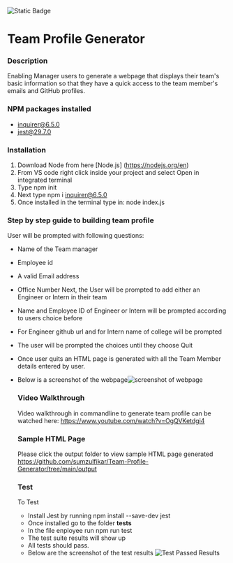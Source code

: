 ![Static Badge](https://img.shields.io/badge/NPM-6.5.0-blue)

# Team Profile Generator
### Description
Enabling Manager users  to generate a webpage that displays their team's basic information so that they have a quick access to the team member's emails and GitHub profiles.

### NPM packages installed
-  inquirer@6.5.0
-  jest@29.7.0

### Installation
 1. Download Node from here [Node.js] (https://nodejs.org/en)
 2. From VS code right click inside your project and select Open in integrated terminal
 3. Type npm init
 4. Next type npm i inquirer@6.5.0
 5. Once installed in the terminal type in: node index.js

 ### Step by step guide to building team profile
 User will be prompted with following questions:
 - Name of the Team manager
 - Employee id
 - A valid Email address
 - Office Number
Next, the User will be prompted to add either an Engineer or Intern in their team
- Name and Employee ID of Engineer or Intern will be prompted according to users choice before
- For Engineer github url and for Intern name of college will be prompted
- The user will be prompted the choices until they choose Quit
- Once user quits an HTML page is generated with all the Team Member details entered by user.
- Below is a screenshot of the webpage![screenshot of webpage](https://github.com/sumzulfikar/Team-Profile-Generator/assets/150956638/e19f01df-9184-43c7-9da5-b44d2e703447)

  ### Video Walkthrough
  Video walkthrough in commandline to generate team profile can be watched here:
  https://www.youtube.com/watch?v=OgQVKetdgi4
  
  ### Sample HTML Page
  Please click the output folder to view sample HTML page generated https://github.com/sumzulfikar/Team-Profile-Generator/tree/main/output
  ### Test
  To Test
  - Install Jest  by running npm install --save-dev jest
  - Once installed go to the folder __tests__
  - In the file enployee run npm run test
  - The test suite results will show up
  - All tests should pass.
  - Below are the screenshot of the test results
    ![Test Passed Results](https://github.com/sumzulfikar/Team-Profile-Generator/assets/150956638/ca405772-b247-4892-bc46-d2f5d5237227)

